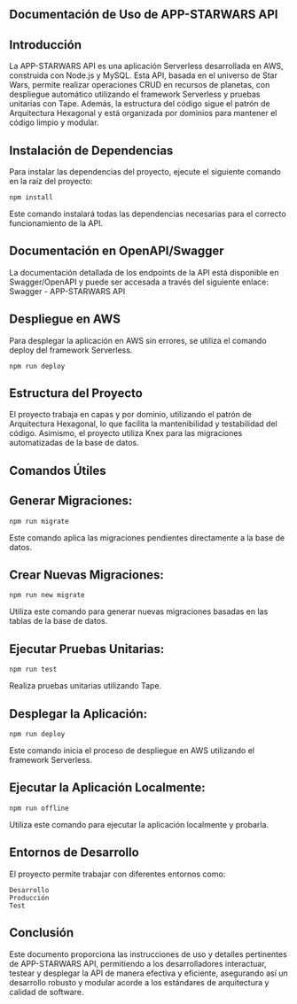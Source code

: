 ## Documentación de Uso de APP-STARWARS API
## Introducción
La APP-STARWARS API es una aplicación Serverless desarrollada en AWS, construida con Node.js y MySQL. Esta API, basada en el universo de Star Wars, permite realizar operaciones CRUD en recursos de planetas, con despliegue automático utilizando el framework Serverless y pruebas unitarias con Tape. Además, la estructura del código sigue el patrón de Arquitectura Hexagonal y está organizada por dominios para mantener el código limpio y modular.

## Instalación de Dependencias
Para instalar las dependencias del proyecto, ejecute el siguiente comando en la raíz del proyecto:

```
npm install
```
Este comando instalará todas las dependencias necesarias para el correcto funcionamiento de la API.

## Documentación en OpenAPI/Swagger
La documentación detallada de los endpoints de la API está disponible en Swagger/OpenAPI y puede ser accesada a través del siguiente enlace: Swagger - APP-STARWARS 
API

## Despliegue en AWS
Para desplegar la aplicación en AWS sin errores, se utiliza el comando deploy del framework Serverless.

```
npm run deploy
```
## Estructura del Proyecto
El proyecto trabaja en capas y por dominio, utilizando el patrón de Arquitectura Hexagonal, lo que facilita la mantenibilidad y testabilidad del código. Asimismo, el proyecto utiliza Knex para las migraciones automatizadas de la base de datos.

## Comandos Útiles
## Generar Migraciones:

```
npm run migrate
```
Este comando aplica las migraciones pendientes directamente a la base de datos.

## Crear Nuevas Migraciones:

```
npm run new migrate
```
Utiliza este comando para generar nuevas migraciones basadas en las tablas de la base de datos.

## Ejecutar Pruebas Unitarias:

```
npm run test
```
Realiza pruebas unitarias utilizando Tape.

## Desplegar la Aplicación:

```
npm run deploy
```
Este comando inicia el proceso de despliegue en AWS utilizando el framework Serverless.

## Ejecutar la Aplicación Localmente:

```
npm run offline
```
Utiliza este comando para ejecutar la aplicación localmente y probarla.

## Entornos de Desarrollo
El proyecto permite trabajar con diferentes entornos como:
```
Desarrollo
Producción
Test
```
## Conclusión
Este documento proporciona las instrucciones de uso y detalles pertinentes de APP-STARWARS API, permitiendo a los desarrolladores interactuar, testear y desplegar la API de manera efectiva y eficiente, asegurando así un desarrollo robusto y modular acorde a los estándares de arquitectura y calidad de software.
